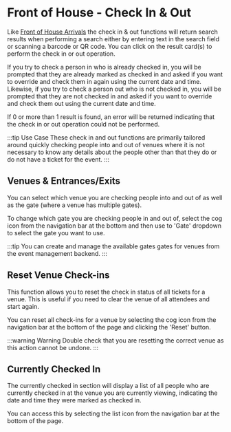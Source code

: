 # Front of House - Check In &amp; Out

Like [Front of House Arrivals](/guide/front-of-house/arrivals) the check in &amp; out functions will return search results when performing a search either by entering text in the search field or scanning a barcode or QR code. You can click on the result card(s) to perform the check in or out operation.

If you try to check a person in who is already checked in, you will be prompted that they are already marked as checked in and asked if you want to override and check them in again using the current date and time. Likewise, if you try to check a person out who is not checked in, you will be prompted that they are not checked in and asked if you want to override and check them out using the current date and time.

If 0 or more than 1 result is found, an error will be returned indicating that the check in or out operation could not be performed.

:::tip Use Case
These check in and out functions are primarily tailored around quickly checking people into and out of venues where it is not necessary to know any details about the people other than that they do or do not have a ticket for the event.
:::

## Venues & Entrances/Exits

You can select which venue you are checking people into and out of as well as the gate (where a venue has multiple gates).

To change which gate you are checking people in and out of, select the cog icon from the navigation bar at the bottom and then use to 'Gate' dropdown to select the gate you want to use.

:::tip
You can create and manage the available gates gates for venues from the event management backend.
:::

## Reset Venue Check-ins

This function allows you to reset the check in status of all tickets for a venue. This is useful if you need to clear the venue of all attendees and start again.

You can reset all check-ins for a venue by selecting the cog icon from the navigation bar at the bottom of the page and clicking the 'Reset' button.

:::warning Warning
Double check that you are resetting the correct venue as this action cannot be undone.
:::

## Currently Checked In

The currently checked in section will display a list of all people who are currently checked in at the venue you are currently viewing, indicating the date and time they were marked as checked in.

You can access this by selecting the list icon from the navigation bar at the bottom of the page.

